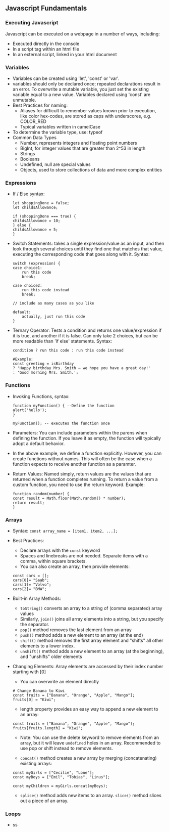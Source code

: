 ## Javascript Fundamentals

### Executing Javascript
Javascript can be executed on a webpage in a number of ways, including:
- Executed directly in the console
- In a script tag within an html file
- In an external script, linked in your html document

### Variables
- Variables can be created using 'let', 'const' or 'var'.
- variables should only be declared once; repeated declarations result in an error. To overwrite a mutable variable, you just set the existing variable equal to a new value. Variables declared using 'const' are unmutable.
- Best Practices for naming:
    - Aliases for difficult to remember values known prior to execution, like color hex-codes, are stored as caps with underscores, e.g. COLOR_RED
    - Typical variables written in camelCase
- To determine the variable type, use: typeof
- Common Data Types
    - Number, represents integers and floating point numbers
    - BigInt, for integer values that are greater than 2^53 in length
    - Strings
    - Booleans
    - Undefined, null are special values
    - Objects, used to store collections of data and more complex entities
### Expressions    
- If / Else syntax:
    ```
    let shoppingDone = false;
    let childsAllowance;

    if (shoppingDone === true) {
    childsAllowance = 10;
    } else {
    childsAllowance = 5;
    }
    ```
- Switch Statements: takes a single expression/value as an input, and then look through several choices until they find one that matches that value, executing the corresponding code that goes along with it. Syntax:
    ```
    switch (expression) {
    case choice1:
        run this code
        break;

    case choice2:
        run this code instead
        break;

    // include as many cases as you like

    default:
        actually, just run this code
    }
    ```
- Ternary Operator:  Tests a condition and returns one value/expression if it is true, and another if it is false. Can only take 2 choices, but can be more readable than 'if else' statements. Syntax:
    ```
    condition ? run this code : run this code instead

    #Example:
    const greeting = isBirthday
    ? 'Happy birthday Mrs. Smith — we hope you have a great day!'
    : 'Good morning Mrs. Smith.';
    ```

### Functions
- Invoking Functions, syntax:
    ```
    function myFunction() { --Define the function
    alert('hello');
    }

    myFunction(); -- executes the function once
    ```
- Parameters: You can include parameters within the parens when defining the function. If you leave it as empty, the function will typically adopt a default behavior.

- In the above example, we define a function explicitly. However, you can create functions without names. This will often be the case when a function expects to receive another function as a paramter. 

- Return Values: Named simply, return values are the values that are returned when a function completes running. To return a value from a custom function, you need to use the return keyword. Example:
    ```
    function random(number) {
  const result = Math.floor(Math.random() * number);
  return result;
    }
    ```

### Arrays
- Syntax: ``` const array_name = [item1, item2, ...];  ```
- Best Practices: 
    - Declare arrays with the ```const``` keyword
    - Spaces and linebreaks are not needed. Separate items with a comma, within square brackets.
    - You can also create an array, then provide elements:
    ```
    const cars = [];
    cars[0]= "Saab";
    cars[1]= "Volvo";
    cars[2]= "BMW";
    ```
- Built-in Array Methods:
    - ```toString()``` converts an array to a string of (comma separated) array values
    - Similarly, ```join()``` joins all array elements into a string, but you specify the separator.
    - ```pop()``` method removes the last element from an array
    - ```push()``` method adds a new element to an array (at the end)
    - ```shift()``` method removes the first array element and "shifts" all other elements to a lower index.
    - ```unshift()``` method adds a new element to an array (at the beginning), and "unshifts" older elements

- Changing Elements: Array elements are accessed by their index number starting with [0]
    - You can overwrite an element directly
    ```
    # Change Banana to Kiwi
    const fruits = ["Banana", "Orange", "Apple", "Mango"];
    fruits[0] = "Kiwi";
    ```
    - length property provides an easy way to append a new element to an array:
    ```
    const fruits = ["Banana", "Orange", "Apple", "Mango"];
    fruits[fruits.length] = "Kiwi";
    ```
    
    - Note: You can use the delete keyword to remove elements from an array, but it will leave `undefined` holes in an array. Recommended to use pop or shift instead to remove elements.
    
    - `concat()` method creates a new array by merging (concatenating) existing arrays:
    ```
    const myGirls = ["Cecilie", "Lone"];
    const myBoys = ["Emil", "Tobias", "Linus"];

    const myChildren = myGirls.concat(myBoys);
    ```

    - `splice()` method adds new items to an array. `slice()` method slices out a piece of an array.

### Loops

- ss